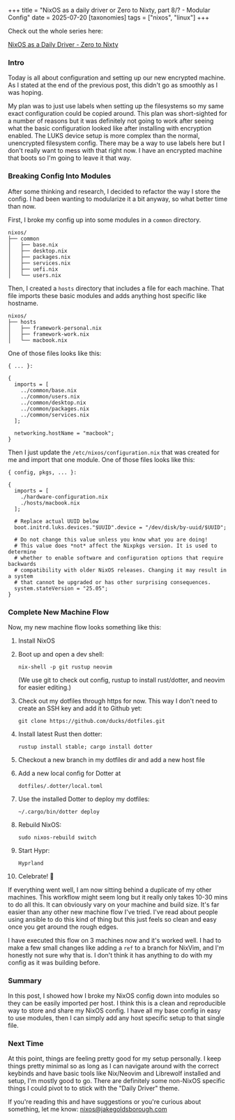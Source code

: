 +++
title = "NixOS as a daily driver or Zero to Nixty, part 8/? - Modular Config"
date = 2025-07-20
[taxonomies]
tags = ["nixos", "linux"]
+++

Check out the whole series here:

[NixOS as a Daily Driver - Zero to Nixty](/tags/nixos)

### Intro

Today is all about configuration and setting up our new encrypted machine. As
I stated at the end of the previous post, this didn't go as smoothly as I was
hoping.

My plan was to just use labels when setting up the filesystems so my same exact
configuration could be copied around. This plan was short-sighted for a number
of reasons but it was definitely not going to work after seeing what the basic
configuration looked like after installing with encryption enabled. The LUKS
device setup is more complex than the normal, unencrypted filesystem
config. There may be a way to use labels here but I don't really want to mess
with that right now. I have an encrypted machine that boots so I'm going to
leave it that way.

### Breaking Config Into Modules

After some thinking and research, I decided to refactor the way I store the
config. I had been wanting to modularize it a bit anyway, so what better time
than now.

First, I broke my config up into some modules in a `common` directory.

```
nixos/
├── common
│   ├── base.nix
│   ├── desktop.nix
│   ├── packages.nix
│   ├── services.nix
│   ├── uefi.nix
│   └── users.nix
```

Then, I created a `hosts` directory that includes a file for each machine.
That file imports these basic modules and adds anything host specific like
hostname.

```
nixos/
├── hosts
│   ├── framework-personal.nix
│   ├── framework-work.nix
│   └── macbook.nix
```

One of those files looks like this:

```
{ ... }:

{
  imports = [
    ../common/base.nix
    ../common/users.nix
    ../common/desktop.nix
    ../common/packages.nix
    ../common/services.nix
  ];

  networking.hostName = "macbook";
}
```

Then I just update the `/etc/nixos/configuration.nix` that was created for
me and import that one module. One of those files looks like this:

```
{ config, pkgs, ... }:

{
  imports = [
    ./hardware-configuration.nix
    ./hosts/macbook.nix
  ];

  # Replace actual UUID below
  boot.initrd.luks.devices."$UUID".device = "/dev/disk/by-uuid/$UUID";

  # Do not change this value unless you know what you are doing!
  # This value does *not* affect the Nixpkgs version. It is used to determine
  # whether to enable software and configuration options that require backwards
  # compatibility with older NixOS releases. Changing it may result in a system
  # that cannot be upgraded or has other surprising consequences.
  system.stateVersion = "25.05";
}
```

### Complete New Machine Flow

Now, my new machine flow looks something like this:

1. Install NixOS
2. Boot up and open a dev shell:

   `nix-shell -p git rustup neovim`

   (We use git to check out config, rustup to install rust/dotter, and neovim
   for easier editing.)
3. Check out my dotfiles through https for now. This way I don't need to create
   an SSH key and add it to Github yet:

   `git clone https://github.com/ducks/dotfiles.git`
4. Install latest Rust then dotter:

   `rustup install stable; cargo install dotter`
5. Checkout a new branch in my dotfiles dir and add a new host file
6. Add a new local config for Dotter at

   `dotfiles/.dotter/local.toml`
7. Use the installed Dotter to deploy my dotfiles:

   `~/.cargo/bin/dotter deploy`

8. Rebuild NixOS:

   `sudo nixos-rebuild switch`

9. Start Hypr:

   `Hyprland`

10. Celebrate! :tada:

If everything went well, I am now sitting behind a duplicate of my other machines.
This workflow might seem long but it really only takes 10-30 mins to do all
this. It can obviously vary on your machine and build size. It's far easier than
any other new machine flow I've tried. I've read about people using ansible
to do this kind of thing but this just feels so clean and easy once you get
around the rough edges.

I have executed this flow on 3 machines now and it's worked well. I had to make
a few small changes like adding a `ref` to a branch for NixVim, and I'm
honestly not sure why that is. I don't think it has anything to do with my
config as it was building before.

### Summary

In this post, I showed how I broke my NixOS config down into modules so they can
be easily imported per host. I think this is a clean and reproducible way
to store and share my NixOS config. I have all my base config in easy to use
modules, then I can simply add any host specific setup to that single file.

### Next Time

At this point, things are feeling pretty good for my setup personally. I keep
things pretty minimal so as long as I can navigate around with the correct
keybinds and have basic tools like Nix/Neovim and Librewolf installed and
setup, I'm mostly good to go. There are definitely some non-NixOS specific
things I could pivot to to stick with the "Daily Driver" theme.

If you're reading this and have suggestions or you're curious about something,
let me know: [nixos@jakegoldsborough.com](mailto:nixos@jakegoldsborough.com)
